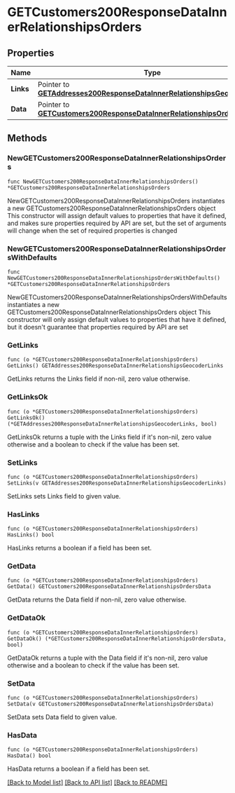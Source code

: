 # GETCustomers200ResponseDataInnerRelationshipsOrders

## Properties

Name | Type | Description | Notes
------------ | ------------- | ------------- | -------------
**Links** | Pointer to [**GETAddresses200ResponseDataInnerRelationshipsGeocoderLinks**](GETAddresses200ResponseDataInnerRelationshipsGeocoderLinks.md) |  | [optional] 
**Data** | Pointer to [**GETCustomers200ResponseDataInnerRelationshipsOrdersData**](GETCustomers200ResponseDataInnerRelationshipsOrdersData.md) |  | [optional] 

## Methods

### NewGETCustomers200ResponseDataInnerRelationshipsOrders

`func NewGETCustomers200ResponseDataInnerRelationshipsOrders() *GETCustomers200ResponseDataInnerRelationshipsOrders`

NewGETCustomers200ResponseDataInnerRelationshipsOrders instantiates a new GETCustomers200ResponseDataInnerRelationshipsOrders object
This constructor will assign default values to properties that have it defined,
and makes sure properties required by API are set, but the set of arguments
will change when the set of required properties is changed

### NewGETCustomers200ResponseDataInnerRelationshipsOrdersWithDefaults

`func NewGETCustomers200ResponseDataInnerRelationshipsOrdersWithDefaults() *GETCustomers200ResponseDataInnerRelationshipsOrders`

NewGETCustomers200ResponseDataInnerRelationshipsOrdersWithDefaults instantiates a new GETCustomers200ResponseDataInnerRelationshipsOrders object
This constructor will only assign default values to properties that have it defined,
but it doesn't guarantee that properties required by API are set

### GetLinks

`func (o *GETCustomers200ResponseDataInnerRelationshipsOrders) GetLinks() GETAddresses200ResponseDataInnerRelationshipsGeocoderLinks`

GetLinks returns the Links field if non-nil, zero value otherwise.

### GetLinksOk

`func (o *GETCustomers200ResponseDataInnerRelationshipsOrders) GetLinksOk() (*GETAddresses200ResponseDataInnerRelationshipsGeocoderLinks, bool)`

GetLinksOk returns a tuple with the Links field if it's non-nil, zero value otherwise
and a boolean to check if the value has been set.

### SetLinks

`func (o *GETCustomers200ResponseDataInnerRelationshipsOrders) SetLinks(v GETAddresses200ResponseDataInnerRelationshipsGeocoderLinks)`

SetLinks sets Links field to given value.

### HasLinks

`func (o *GETCustomers200ResponseDataInnerRelationshipsOrders) HasLinks() bool`

HasLinks returns a boolean if a field has been set.

### GetData

`func (o *GETCustomers200ResponseDataInnerRelationshipsOrders) GetData() GETCustomers200ResponseDataInnerRelationshipsOrdersData`

GetData returns the Data field if non-nil, zero value otherwise.

### GetDataOk

`func (o *GETCustomers200ResponseDataInnerRelationshipsOrders) GetDataOk() (*GETCustomers200ResponseDataInnerRelationshipsOrdersData, bool)`

GetDataOk returns a tuple with the Data field if it's non-nil, zero value otherwise
and a boolean to check if the value has been set.

### SetData

`func (o *GETCustomers200ResponseDataInnerRelationshipsOrders) SetData(v GETCustomers200ResponseDataInnerRelationshipsOrdersData)`

SetData sets Data field to given value.

### HasData

`func (o *GETCustomers200ResponseDataInnerRelationshipsOrders) HasData() bool`

HasData returns a boolean if a field has been set.


[[Back to Model list]](../README.md#documentation-for-models) [[Back to API list]](../README.md#documentation-for-api-endpoints) [[Back to README]](../README.md)


